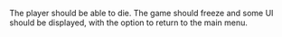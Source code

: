 The player should be able to die. The game should freeze and some UI should be displayed, with the option to return to the main menu. 
